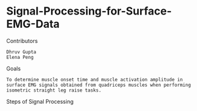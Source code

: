# Signal-Processing-for-Surface-EMG-Data

Contributors
```
Dhruv Gupta
Elena Peng
```
Goals
```
To determine muscle onset time and muscle activation amplitude in surface EMG signals obtained from quadriceps muscles when performing isometric straight leg raise tasks.
```
Steps of Signal Processing 
```

```
